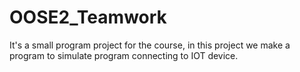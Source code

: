 # OOSE2_Teamwork
It's a small program project for the course, in this project we make a program to simulate program connecting to IOT device.
